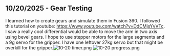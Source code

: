 <!--
  ===================    !!READ THIS NOTICE!!   ====================
  DO NOT edit this file manually. Your changes WILL BE OVERWRITTEN!
  This journal is auto generated and updated by Hack Club Blueprint.
  To edit this file, please edit your journal entries on Blueprint.
  ==================================================================
-->

## 10/20/2025 - Gear Testing  

I learned how to create gears and simulate them in Fusion 360. I followed this tutorial on youtube: https://www.youtube.com/watch?v=DdCMjsYvVTc. I saw a really cool differential would be able to move the arm in two axis using bevel gears. I hope to use stepper motors for the large segments and a 9g servo for the gripper. I have one leftover 27kg servo but that might be overkill for the gripper.![10-20 timer.png](https://blueprint.hackclub.com/user-attachments/blobs/proxy/eyJfcmFpbHMiOnsiZGF0YSI6MzkxMSwicHVyIjoiYmxvYl9pZCJ9fQ==--1aa775cebc2a3343b9a07c297bc01b42ba612567/10-20%20timer.png)
![10-20 progress.png](https://blueprint.hackclub.com/user-attachments/blobs/proxy/eyJfcmFpbHMiOnsiZGF0YSI6MzkxMCwicHVyIjoiYmxvYl9pZCJ9fQ==--bd7917178af3a5ef083d0131af20886ae66f05be/10-20%20progress.png)
  

